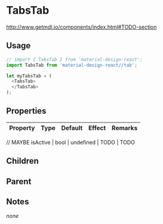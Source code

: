 # TabsTab

http://www.getmdl.io/components/index.html#TODO-section


## Usage

```javascript
// import { TabsTab } from 'material-design-react';
import TabsTab from 'material-design-react//tab';

let myTabsTab = (
  <TabsTab>
  </TabsTab>
);
```



## Properties

Property | Type | Default | Effect | Remarks
-------- | -----| ------- | ------ | -------

// MAYBE
isActive | bool | undefined | TODO | TODO


## Children

## Parent

[](..//README.md)


## Notes

*none*
